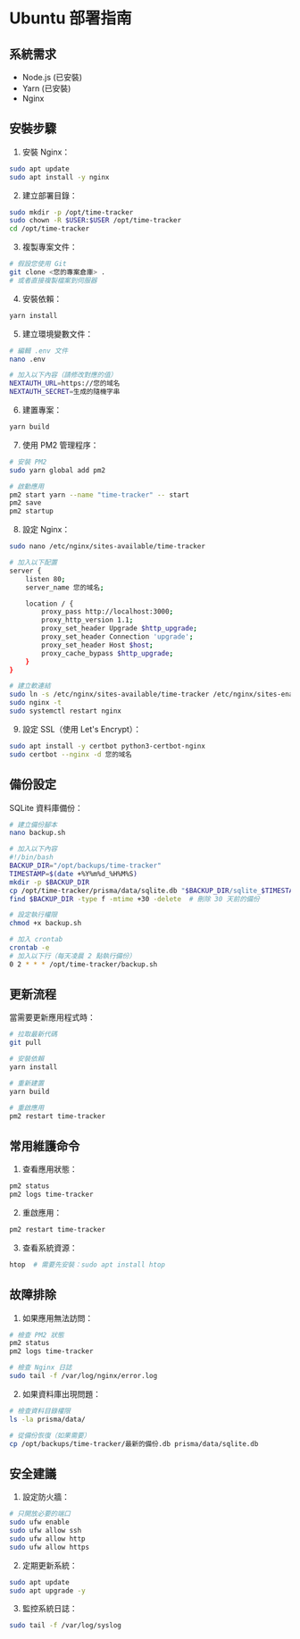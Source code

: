 # Ubuntu 部署指南

## 系統需求
- Node.js (已安裝)
- Yarn (已安裝)
- Nginx

## 安裝步驟

1. 安裝 Nginx：
```bash
sudo apt update
sudo apt install -y nginx
```

2. 建立部署目錄：
```bash
sudo mkdir -p /opt/time-tracker
sudo chown -R $USER:$USER /opt/time-tracker
cd /opt/time-tracker
```

3. 複製專案文件：
```bash
# 假設您使用 Git
git clone <您的專案倉庫> .
# 或者直接複製檔案到伺服器
```

4. 安裝依賴：
```bash
yarn install
```

5. 建立環境變數文件：
```bash
# 編輯 .env 文件
nano .env

# 加入以下內容（請修改對應的值）
NEXTAUTH_URL=https://您的域名
NEXTAUTH_SECRET=生成的隨機字串
```

6. 建置專案：
```bash
yarn build
```

7. 使用 PM2 管理程序：
```bash
# 安裝 PM2
sudo yarn global add pm2

# 啟動應用
pm2 start yarn --name "time-tracker" -- start
pm2 save
pm2 startup
```

8. 設定 Nginx：
```bash
sudo nano /etc/nginx/sites-available/time-tracker

# 加入以下配置
server {
    listen 80;
    server_name 您的域名;

    location / {
        proxy_pass http://localhost:3000;
        proxy_http_version 1.1;
        proxy_set_header Upgrade $http_upgrade;
        proxy_set_header Connection 'upgrade';
        proxy_set_header Host $host;
        proxy_cache_bypass $http_upgrade;
    }
}

# 建立軟連結
sudo ln -s /etc/nginx/sites-available/time-tracker /etc/nginx/sites-enabled/
sudo nginx -t
sudo systemctl restart nginx
```

9. 設定 SSL（使用 Let's Encrypt）：
```bash
sudo apt install -y certbot python3-certbot-nginx
sudo certbot --nginx -d 您的域名
```

## 備份設定

SQLite 資料庫備份：
```bash
# 建立備份腳本
nano backup.sh

# 加入以下內容
#!/bin/bash
BACKUP_DIR="/opt/backups/time-tracker"
TIMESTAMP=$(date +%Y%m%d_%H%M%S)
mkdir -p $BACKUP_DIR
cp /opt/time-tracker/prisma/data/sqlite.db "$BACKUP_DIR/sqlite_$TIMESTAMP.db"
find $BACKUP_DIR -type f -mtime +30 -delete  # 刪除 30 天前的備份

# 設定執行權限
chmod +x backup.sh

# 加入 crontab
crontab -e
# 加入以下行（每天凌晨 2 點執行備份）
0 2 * * * /opt/time-tracker/backup.sh
```

## 更新流程

當需要更新應用程式時：
```bash
# 拉取最新代碼
git pull

# 安裝依賴
yarn install

# 重新建置
yarn build

# 重啟應用
pm2 restart time-tracker
```

## 常用維護命令

1. 查看應用狀態：
```bash
pm2 status
pm2 logs time-tracker
```

2. 重啟應用：
```bash
pm2 restart time-tracker
```

3. 查看系統資源：
```bash
htop  # 需要先安裝：sudo apt install htop
```

## 故障排除

1. 如果應用無法訪問：
```bash
# 檢查 PM2 狀態
pm2 status
pm2 logs time-tracker

# 檢查 Nginx 日誌
sudo tail -f /var/log/nginx/error.log
```

2. 如果資料庫出現問題：
```bash
# 檢查資料目錄權限
ls -la prisma/data/

# 從備份恢復（如果需要）
cp /opt/backups/time-tracker/最新的備份.db prisma/data/sqlite.db
```

## 安全建議

1. 設定防火牆：
```bash
# 只開放必要的端口
sudo ufw enable
sudo ufw allow ssh
sudo ufw allow http
sudo ufw allow https
```

2. 定期更新系統：
```bash
sudo apt update
sudo apt upgrade -y
```

3. 監控系統日誌：
```bash
sudo tail -f /var/log/syslog
``` 